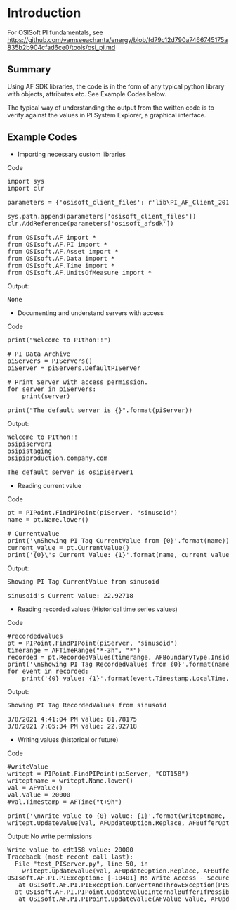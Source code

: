 # Introduction

For OSISoft PI fundamentals, see https://github.com/vamseeachanta/energy/blob/fd79c12d790a7466745175a835b2b904cfad6ce0/tools/osi_pi.md 

## Summary

Using AF SDK libraries, the code is in the form of any typical python library with objects, attributes etc. See Example Codes below.

The typical way of understanding the output from the written code is to verify against the values in PI System Explorer, a graphical interface.

## Example Codes

- Importing necessary custom libraries

Code
<pre>
import sys
import clr

parameters = {'osisoft_client_files': r'lib\PI_AF_Client_2016_SP2_v2.8.2.7626', 'osisoft_afsdk': 'OSIsoft.AFSDK'}

sys.path.append(parameters['osisoft_client_files'])
clr.AddReference(parameters['osisoft_afsdk'])

from OSIsoft.AF import *
from OSIsoft.AF.PI import *
from OSIsoft.AF.Asset import *
from OSIsoft.AF.Data import *
from OSIsoft.AF.Time import *
from OSIsoft.AF.UnitsOfMeasure import *
</pre>

Output:
<pre>
None
</pre>

- Documenting and understand servers with access

Code
<pre>
print("Welcome to PIthon!!")

# PI Data Archive
piServers = PIServers()
piServer = piServers.DefaultPIServer

# Print Server with access permission. 
for server in piServers:
    print(server)

print("The default server is {}".format(piServer))
</pre>

Output:
<pre>
Welcome to PIthon!!
osipiserver1
osipistaging
osipiproduction.company.com

The default server is osipiserver1
</pre>

- Reading current value

Code
<pre>
pt = PIPoint.FindPIPoint(piServer, "sinusoid")
name = pt.Name.lower()

# CurrentValue
print('\nShowing PI Tag CurrentValue from {0}'.format(name))
current_value = pt.CurrentValue()
print('{0}\'s Current Value: {1}'.format(name, current_value.Value))
</pre>

Output:
<pre>
Showing PI Tag CurrentValue from sinusoid

sinusoid's Current Value: 22.92718
</pre>

- Reading recorded values (Historical time series values)

Code
<pre>
#recordedvalues
pt = PIPoint.FindPIPoint(piServer, "sinusoid")
timerange = AFTimeRange("*-3h", "*")
recorded = pt.RecordedValues(timerange, AFBoundaryType.Inside, "", False)
print('\nShowing PI Tag RecordedValues from {0}'.format(name))
for event in recorded:
    print('{0} value: {1}'.format(event.Timestamp.LocalTime, event.Value))
</pre>

Output:
<pre>
Showing PI Tag RecordedValues from sinusoid

3/8/2021 4:41:04 PM value: 81.78175
3/8/2021 7:05:34 PM value: 22.92718
</pre>

- Writing values (historical or future)

Code
<pre>
#writeValue
writept = PIPoint.FindPIPoint(piServer, "CDT158")
writeptname = writept.Name.lower()
val = AFValue()
val.Value = 20000
#val.Timestamp = AFTime("t+9h")

print('\nWrite value to {0} value: {1}'.format(writeptname, val.Value))
writept.UpdateValue(val, AFUpdateOption.Replace, AFBufferOption.BufferIfPossible)
</pre>

Output: No write permissions
<pre>
Write value to cdt158 value: 20000
Traceback (most recent call last):
  File "test_PIServer.py", line 50, in <module>
    writept.UpdateValue(val, AFUpdateOption.Replace, AFBufferOption.BufferIfPossible)
OSIsoft.AF.PI.PIException: [-10401] No Write Access - Secure Object
   at OSIsoft.AF.PI.PIException.ConvertAndThrowException(PIServer piServer, Exception ex, String message)
  at OSIsoft.AF.PI.PIPoint.UpdateValueInternalBufferIfPossible(Events mdaEvents, AFUpdateOption option)
   at OSIsoft.AF.PI.PIPoint.UpdateValue(AFValue value, AFUpdateOption option, AFBufferOption bufferOption)
</pre>
